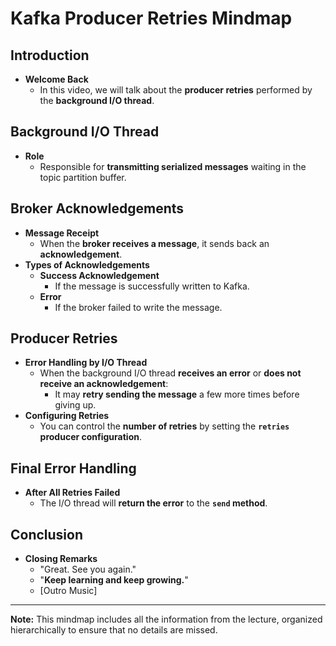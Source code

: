 # Kafka Producer Retries Mindmap

## Introduction

- **Welcome Back**
  - In this video, we will talk about the **producer retries** performed by the **background I/O thread**.

## Background I/O Thread

- **Role**
  - Responsible for **transmitting serialized messages** waiting in the topic partition buffer.

## Broker Acknowledgements

- **Message Receipt**
  - When the **broker receives a message**, it sends back an **acknowledgement**.
- **Types of Acknowledgements**
  - **Success Acknowledgement**
    - If the message is successfully written to Kafka.
  - **Error**
    - If the broker failed to write the message.

## Producer Retries

- **Error Handling by I/O Thread**
  - When the background I/O thread **receives an error** or **does not receive an acknowledgement**:
    - It may **retry sending the message** a few more times before giving up.
- **Configuring Retries**
  - You can control the **number of retries** by setting the **`retries` producer configuration**.

## Final Error Handling

- **After All Retries Failed**
  - The I/O thread will **return the error** to the **`send` method**.

## Conclusion

- **Closing Remarks**
  - "Great. See you again."
  - "**Keep learning and keep growing.**"
  - [Outro Music]

---

**Note:** This mindmap includes all the information from the lecture, organized hierarchically to ensure that no details are missed.